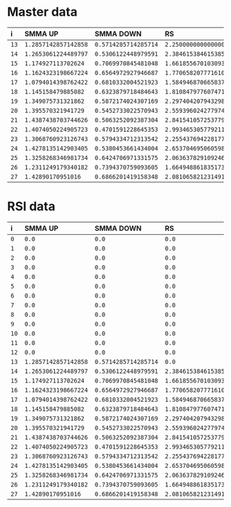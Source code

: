 # Master data


| i  | SMMA UP              | SMMA DOWN            | RS      | RSI    |
|:---|:---------------------|:---------------------|:--------|:-------|
| `13` | `1.2857142857142858` | `0.5714285714285714` | `2.2500000000000004`  | `69.23076923076923` |
| `14` | `1.2653061224489797` | `0.5306122448979591` | `2.384615384615385`  | `70.45454545454545` |
| `15` | `1.174927113702624`  | `0.7069970845481048` | `1.6618556701030933`  | `62.43222308288149` |
| `16` | `1.1624323198667224` | `0.6564972927946687` | `1.7706582077716104`  | `63.90749327379931` |
| `17` | `1.0794014398762422` | `0.6810332004521923` | `1.5849468706658374`  | `61.31448536339096` |
| `18` | `1.145158479885082`  | `0.6323879718484643` | `1.8108479776074713`  | `64.42354734348967` |
| `19` | `1.349075731321862`  | `0.5872174024307169` | `2.297404207943298`  | `69.67311445800169` |
| `20` | `1.395570321941729`  | `0.5452733022570943` | `2.559396024277974`  | `71.90534593006265` |
| `21` | `1.4387438703744626` | `0.5063252092387304` | `2.841541057253779`  | `73.96878010423049` |
| `22` | `1.4074050224905723` | `0.4701591228645353` | `2.9934653057792118`  | `74.95909132970723` |
| `23` | `1.3068760923126743` | `0.5794334712313542` | `2.255437694228177`  | `69.28216436846637` |
| `24` | `1.4278135142903405` | `0.5380453661434004` | `2.6537046950605987`  | `72.63051933693797` |
| `25` | `1.3258268346981734` | `0.6424706971331575` | `2.0636378291092465`  | `67.35906605870738` |
| `26` | `1.2311249179340182` | `0.7394370759093605` | `1.664948861835173`  | `62.475827798385346` |
| `27` | `1.42890170951016`   | `0.6866201419158348` | `2.0810658212314914`  | `67.5436989009114` |

# RSI data

| i  | SMMA UP              | SMMA DOWN            | RS      | RSI    |
|:---|:---------------------|:---------------------|:--------|:-------|
| `0` | `0.0`  | `0.0` | `0.0`  | `0.0` |
| `1` | `0.0`  | `0.0` | `0.0`  | `0.0` |
| `2` | `0.0`  | `0.0` | `0.0`  | `0.0` |
| `3` | `0.0`  | `0.0` | `0.0`  | `0.0` |
| `4` | `0.0`  | `0.0` | `0.0`  | `0.0` |
| `5` | `0.0`  | `0.0` | `0.0`  | `0.0` |
| `6` | `0.0`  | `0.0` | `0.0`  | `0.0` |
| `7` | `0.0`  | `0.0` | `0.0`  | `0.0` |
| `8` | `0.0`  | `0.0` | `0.0`  | `0.0` |
| `9` | `0.0`  | `0.0` | `0.0`  | `0.0` |
| `10` | `0.0`  | `0.0` | `0.0`  | `0.0` |
| `11` | `0.0`  | `0.0` | `0.0`  | `0.0` |
| `12` | `0.0`  | `0.0` | `0.0`  | `0.0` |
| `13` | `1.2857142857142858`  | `0.5714285714285714` | `0.0`  | `0.0` |
| `14` | `1.2653061224489797`  | `0.5306122448979591` | `2.384615384615385`  | `70.45454545454545` |
| `15` | `1.174927113702624`  | `0.7069970845481048` | `1.6618556701030933`  | `62.43222308288149` |
| `16` | `1.1624323198667224`  | `0.6564972927946687` | `1.7706582077716104`  | `63.90749327379931` |
| `17` | `1.0794014398762422`  | `0.6810332004521923` | `1.5849468706658374`  | `61.31448536339096` |
| `18` | `1.145158479885082`  | `0.6323879718484643` | `1.8108479776074713`  | `64.42354734348967` |
| `19` | `1.349075731321862`  | `0.5872174024307169` | `2.297404207943298`  | `69.67311445800169` |
| `20` | `1.395570321941729`  | `0.5452733022570943` | `2.559396024277974`  | `71.90534593006265` |
| `21` | `1.4387438703744626`  | `0.5063252092387304` | `2.841541057253779`  | `73.96878010423049` |
| `22` | `1.4074050224905723`  | `0.4701591228645353` | `2.9934653057792118`  | `74.95909132970723` |
| `23` | `1.3068760923126743`  | `0.5794334712313542` | `2.255437694228177`  | `69.28216436846637` |
| `24` | `1.4278135142903405`  | `0.5380453661434004` | `2.6537046950605987`  | `72.63051933693797` |
| `25` | `1.3258268346981734`  | `0.6424706971331575` | `2.0636378291092465`  | `67.35906605870738` |
| `26` | `1.2311249179340182`  | `0.7394370759093605` | `1.664948861835173`  | `62.475827798385346` |
| `27` | `1.42890170951016`  | `0.6866201419158348` | `2.0810658212314914`  | `67.5436989009114` |
